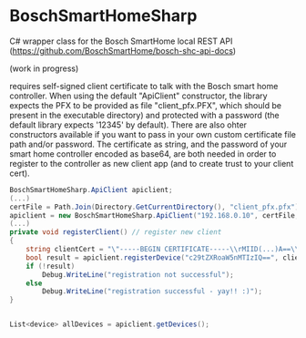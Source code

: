 # BoschSmartHomeSharp
C# wrapper class for the Bosch SmartHome local REST API (https://github.com/BoschSmartHome/bosch-shc-api-docs)

(work in progress)

requires self-signed client certificate to talk with the Bosch smart home controller. When using the default "ApiClient" constructor, the library expects the PFX to be provided as file "client_pfx.PFX", which should be present in the executable directory) and protected with a password (the default library expects '12345' by default). There are also ohter constructors available if you want to pass in your own custom certificate file path and/or password. The certificate as string, and the password of your smart home controller encoded as base64, are both needed in order to register to the controller as new client app (and to create trust to your client cert).

```C#
BoschSmartHomeSharp.ApiClient apiclient;
(...)
certFile = Path.Join(Directory.GetCurrentDirectory(), "client_pfx.pfx");
apiclient = new BoschSmartHomeSharp.ApiClient("192.168.0.10", certFile, "myCertPwd123");
(...)
private void registerClient() // register new client
{
    string clientCert = "\"-----BEGIN CERTIFICATE-----\\rMIID(...)A==\\r-----END CERTIFICATE-----\"";
    bool result = apiclient.registerDevice("c29tZXRoaW5nMTIzIQ==", clientCert, "myNewBoschClientApp");
    if (!result)
        Debug.WriteLine("registration not successful");
    else
        Debug.WriteLine("registration successful - yay!! :)");
}



```


```C#
List<device> allDevices = apiclient.getDevices();
```
